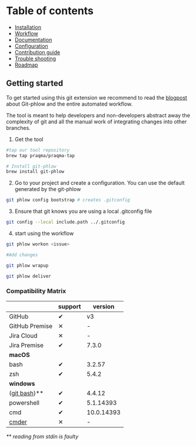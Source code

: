 # Table of contents

- [Installation](/docs/installation.md)
- [Workflow](/docs/workflow.md)
- [Documentation](/docs/documentation.md)
- [Configuration](/docs/configuration.md)
- [Contribution guide](/CONTRIBUTING.md)
- [Trouble shooting](/docs/troubleshooting.md)
- [Roadmap](/docs/roadmap.md) 


## Getting started
To get started using this git extension we recommend to read the [blogpost](https://www.praqma.com/stories/git-phlow/) about Git-phlow and the entire automated workflow.

The tool is meant to help developers and non-developers abstract away the complexity of git and all the manual work of integrating changes into other branches. 

1. Get the tool
```sh
#tap our tool repository
brew tap praqma/praqma-tap

# Install git-phlow
brew install git-phlow
```

2. Go to your project and create a configuration. You can use the default generated by the git-phlow

```sh
git phlow config bootstrap # creates .gitconfig
``` 

3. Ensure that git knows you are using a local .gitconfig file
```sh
git config --local include.path ../.gitconfig
```
4. start using the workflow

```sh
git phlow workon <issue>

#Add changes

git phlow wrapup

git phlow deliver

```



### Compatibility Matrix

|                | support | version | 
| -------------- | ------- | ------- |
| GitHub         | &#x2714;| v3
| GitHub Premise | &#x2715;| -
| Jira Cloud     | &#x2715;| -
| Jira Premise   | &#x2714;| 7.3.0
|**macOS**       |
| bash           | &#x2714;| 3.2.57
| zsh            | &#x2714;| 5.4.2
| **windows**    |
| ([git bash](https://git-for-windows.github.io))**| &#x2714;| 4.4.12 |
| powershell     | &#x2714;| 5.1.14393  |
| cmd            | &#x2714;| 10.0.14393 |
| [cmder](http://cmder.net)| &#x2715;  | - |
_** reading from stdin is faulty_
